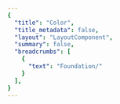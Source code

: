 ```yaml
---
{
  "title": "Color",
  "title_metadata": false,
  "layout": "LayoutComponent",
  "summary": false,
  "breadcrumbs": [
    {
      "text": "Foundation/"
    }
  ],
}
---
```

<cdr-doc-tabs :labels="['Overview', 'Guidelines', 'Brand Palette']">
<template slot="Overview">
<cdr-doc-table-of-contents-shell>
  

Color design tokens store the fundamental color decisions of REI’s visual language:
  - Naming entities to store visual design attributes such as color specifications
  - Replacing hard-coded values such as hex values for color
  - Maintaining a scalable and consistent visual system for UI development
  - Delivering updates to the brand identity with minimal impact to the code
  - Specifying a hierarchical and semantically defined system


## Color Tokens

### Web and Mobile
List of color tokens with descriptions and values. Web and mobile color tokens have identical hex values but the naming pattern differs. For example, color token names are:
  - **For Web:** cdr-color-text-primary-lightmode 
  - **For Android:** cdr_color_text_primary_lightmode

#### Background

| Token              | Token Name and Usage                   | Token Values        |
| :----------------- | :------------------------------------- | :------------------ |
| <color-example color="cdr-color-background-form-input-lightmode" /> | **cdr-color-background-form-input-lightmode** <br>Only use for light background color - lightest value    | #ffffff <br>r255  g255  b255  |
| <color-example color="cdr-color-background-lighter" /> | **cdr-color-background-lighter** <br>Only use for light background color - value is between light and lightest   | #fafafa <br>r250  g250  b250  |
| <color-example color="cdr-color-background-light" /> | **cdr-color-background-light** <br>Only use for light background color <br>  | #f7f7f7 <br>r247  g247  b247  |
| <color-example color="cdr-color-background-dark" /> | **cdr-color-background-dark** <br>Only use for dark background color   | #292929 <br>r41  g41  b41  |
| <color-example color="cdr-color-background-darker" /> | **cdr-color-background-darker** <br>Only use for dark background color - darkest value   | #1a1a1a <br>r26  g26  b26  |

<br>

#### Typography Colors
##### Text or Foreground Colors on Light Backgrounds

| Token              | Token Name and Usage                   | Token Values        |
| :----------------- | :------------------------------------- | :------------------ |
| <color-example color="cdr-color-text-primary-lightmode" /> | **cdr-color-text-primary-lightmode** <br>Primary body text color on a light background    | #292929<br>r41  g41  b41  |
| <color-example color="cdr-color-text-secondary-lightmode" /> | **cdr-color-text-secondary-lightmode** <br>Secondary or supplemental text color on a light background   | #616161<br>r97  g97  b97  |
| <color-example color="cdr-color-text-link-lightmode" /> | **cdr-color-text-link-lightmode** <br>Link text color on a light background   | #3278ae<br>r50  g120  b174  |
| <color-example color="cdr-color-text-disabled-lightmode" /> | **cdr-color-text-disabled-lightmode** <br>Disabled text color for interactive UI elements on a light background   | #b8b8b8<br>r184  g184  b184  |
| <color-example color="cdr-color-text-error-lightmode" /> | **cdr-color-text-error-lightmode** <br>Error text color on a light background   | #b5292b<br>r181  g41  b43  |

<br>

##### Text or Foreground Colors on Dark Backgrounds

| Token              | Token Name and Usage                   | Token Values        |
| :----------------- | :------------------------------------- | :------------------ |
| <color-example color="cdr-color-text-primary-darkmode" /> | **cdr-color-text-primary-darkmode** <br>Primary body text color on a dark background     | #fafafa<br>r250  g250  b250  |
| <color-example color="cdr-color-text-secondary-darkmode" /> | **cdr-color-text-secondary-darkmode** <br>Secondary or supplemental text color on a dark background    | #999999<br>r153  g153  b153  |
| <color-example color="cdr-color-text-link-darkmode" /> | **cdr-color-text-link-darkmode** <br>Link text color on a dark background    | #5197cd<br>r81  g151  b205  |
| <color-example color="cdr-color-text-disabled-darkmode" /> | **cdr-color-text-disabled-darkmode** <br>Disabled text color for interactive UI elements on a dark background    | #616161<br>r97  g97  b97  |
| <color-example color="cdr-color-text-error-darkmode" /> | **cdr-color-text-error-darkmode** <br>Error text color on a dark background     | #e86868<br>r232  g104  b104  |


<br>

#### Forms Colors
##### Text and Backgrounds for Forms on Light Backgrounds

| Token              | Token Name and Usage                   | Token Values        |
| :----------------- | :------------------------------------- | :------------------ |
| <color-example color="cdr-color-text-form-label-lightmode" /> | **cdr-color-text-form-label-lightmode** <br>Label text color for forms on a light background. Can also be used for input entry text    | #292929<br>r41  g41  b41  |
| <color-example color="cdr-color-text-form-placeholder-lightmode" /> | **cdr-color-text-form-placeholder-lightmode** <br>Placeholder text color for forms on a light background     | #616161<br>r97  g97  b97  |
| <color-example color="cdr-color-text-form-disabled-lightmode" /> | **cdr-color-text-form-disabled-lightmode** <br>Disabled text color for forms on a light background     | #b8b8b8<br>r184  g184  b184  |
| <color-example color="cdr-color-background-form-lightmode" /> | **cdr-color-background-form-lightmode** <br>Light background color for forms    | #ffffff<br>r255  g255  b255  |
| <color-example color="cdr-color-background-form-input-lightmode" /> | **cdr-color-background-form-input-lightmode** <br>Light background color for input control    | #ffffff<br>r255  g255  b255  |

<br>

##### Text and Backgrounds for Forms on Dark Backgrounds

| Token              | Token Name and Usage                   | Token Values        |
| :----------------- | :------------------------------------- | :------------------ |
| <color-example color="cdr-color-text-form-label-darkmode" /> | **cdr-color-text-form-label-darkmode** <br>Label text color for forms on a dark background. Can also be used for input entry text    | #fafafa<br>r250  g250  b250   |
| <color-example color="cdr-color-text-form-placeholder-darkmode" /> | **cdr-color-text-form-placeholder-darkmode** <br>Placeholder text color for forms on a dark background     | #999999<br>r153  g153  b153   |
| <color-example color="cdr-color-text-form-disabled-darkmode" /> | **cdr-color-text-form-disabled-darkmode** <br>Disabled text color for forms on a dark background     | #616161<br>r97  g97  b97   |
| <color-example color="cdr-color-background-form-darkmode" /> | **cdr-color-background-form-darkmode** <br>Dark background color for forms    | #292929<br>r41  g41  b41  |
| <color-example color="cdr-color-background-form-input-darkmode" /> | **cdr-color-background-form-input-darkmode** <br>Dark background color for input control    | #292929<br>r41  g41  b41  |

<br>

#### Border Colors
##### For Light Backgrounds

| Token              | Token Name and Usage                   | Token Values        |
| :----------------- | :------------------------------------- | :------------------ |
| <color-example color="cdr-color-border-primary-lightmode" /> | **cdr-color-border-primary-lightmode** <br>Primary border color for light background    | #616161<br>r97  g97  b97  |
| <color-example color="cdr-color-border-secondary-lightmode" /> | **cdr-color-border-secondary-lightmode** <br>Secondary border color for light background    | #b8b8b8<br>r184  g184  b184  |
| <color-example color="cdr-color-border-disabled-lightmode" /> | **cdr-color-border-disabled-lightmode** <br>Border color for disabled state for light background     | #dadada<br>r218  g218  b218  |
| <color-example color="cdr-color-border-error-lightmode" /> | **cdr-color-border-error-lightmode** <br>Border color for error validation state for light background     | #e86868<br>r232  g104  b104  |
| <color-example color="cdr-color-border-selected-lightmode" /> | **cdr-color-border-selected-lightmode** <br>     | #2b6692<br><span style="white-space: nowrap;">r43  g102  b146</span>  |

<br>

##### For Dark Backgrounds

| Token              | Token Name and Usage                   | Token Values        |
| :----------------- | :------------------------------------- | :------------------ |
| <color-example color="cdr-color-border-secondary-darkmode" /> | **cdr-color-border-secondary-darkmode** <br>Secondary border color for dark background    | #999999<br>r153  g153  b153   | 


<br>

</cdr-doc-table-of-contents-shell>
</template>




<template slot="Guidelines">
<cdr-doc-table-of-contents-shell>

Cedar offers a range of colors designed to be accessed, understood, and used by all people regardless of their age, background, or ability. We meet or exceed color contrast [WCAG AA accessibility standards](https://www.w3.org/WAI/standards-guidelines/wcag/).

## Examples
<do-dont :examples="[
  {
    type: 'do',
    image: 'color-illustrations/color_1_do.png',
    caption: 'use approved background colors to separate content areas'
  },
  {
    type: 'dont',
    image: 'color-illustrations/color_1_dont.png',
    caption: 'use accent colors as backgrounds'
  }
]" />

<br>

<do-dont :examples="[
  {
    type: 'do',
    image: 'color-illustrations/color_2_do.png',
    caption: 'arrange background colors to promote page hierarchy by minimizing shifts in background'
  },
  {
    type: 'dont',
    image: 'color-illustrations/color_2_dont.png',
    caption: 'alternate background colors in visually jarring ways'
  }
]" />

<br>

## Accessibility 
Text choices should be paired with their corresponding background color to ensure accessibility. Legend descriptions for WCAG contrast ratios requirements are:
  - **AAA:** 7:1 for normal text and 4.5:1 for large text 
  - **AA:** 4.5:1 for normal text and 3:1 for large text
  - **AA-LG:** Only for large text, graphical objects and user interface components

Note: Large text is defined as 18 point (typically 24px) or larger or with bold style, 14 point (typically 18.66px) or larger

<br>

### For Light Backgrounds
WCAG color contrast ratios for frequently used Cedar color tokens for text or foreground colors on light background colors.

#### cdr-color-background-lightest
<table>
  <tbody>
    <tr>
      <td> <cdr-img class="cdr-doc-article-img" :src="$withBase(`/color-illustrations/wcag_rating_bkgnd_lightest_primary_4-3.png`)"/> </td>
      <td>cdr-color-text-primary-lightmode  <br>AAA 14.55:1  </td>
    </tr>
    <tr>
      <td> <cdr-img class="cdr-doc-article-img" :src="$withBase(`/color-illustrations/wcag_rating_bkgnd_lightest_secondary_4-3.png`)"/> </td>
      <td>cdr-color-text-secondary-lightmode <br>AA 6.19:1 </td>
    </tr>
    <tr>
      <td> <cdr-img class="cdr-doc-article-img" :src="$withBase(`/color-illustrations/wcag_rating_bkgnd_lightest_link_4-3.png`)"/> </td>
      <td>cdr-color-text-link-lightmode <br>AA 4.74:1 </td>
    </tr>
    <tr>
      <td> <cdr-img class="cdr-doc-article-img" :src="$withBase(`/color-illustrations/wcag_rating_bkgnd_lightest_error_4-3.png`)"/> </td>
      <td>cdr-color-text-error-lightmode <br>AA 6.33:1 </td>
    </tr>
    <tr>
      <td> <cdr-img class="cdr-doc-article-img" :src="$withBase(`/color-illustrations/wcag_rating_bkgnd_lightest_disabled_4-3.png`)"/> </td>
      <td>cdr-color-text-disabled-lightmode <br>FAIL 1.98:1 </td>
    </tr>
  </tbody>
</table>

<br>

#### cdr-color-background-lighter
<table>
  <tbody>
    <tr>
      <td> <cdr-img class="cdr-doc-article-img" :src="$withBase(`/color-illustrations/wcag_rating_bkgnd_lighter_primary_4-3.png`)"/> </td>
      <td>cdr-color-text-primary-lightmode  <br>AAA 13.94:1   </td>
    </tr>
    <tr>
      <td> <cdr-img class="cdr-doc-article-img" :src="$withBase(`/color-illustrations/wcag_rating_bkgnd_lighter_secondary_4-3.png`)"/> </td>
      <td>cdr-color-text-secondary-lightmode <br>AA 5.93:1   </td>
    </tr>
    <tr>
      <td> <cdr-img class="cdr-doc-article-img" :src="$withBase(`/color-illustrations/wcag_rating_bkgnd_lighter_link_4-3.png`)"/> </td>
      <td>cdr-color-text-link-lightmode <br>AA 4.54:1  </td>
    </tr>
    <tr>
      <td> <cdr-img class="cdr-doc-article-img" :src="$withBase(`/color-illustrations/wcag_rating_bkgnd_lighter_error_4-3.png`)"/> </td>
      <td>cdr-color-text-error-lightmode <br>AA 6.07:1 </td>
    </tr>
    <tr>
      <td> <cdr-img class="cdr-doc-article-img" :src="$withBase(`/color-illustrations/wcag_rating_bkgnd_lighter_disabled_4-3.png`)"/> </td>
      <td>cdr-color-text-disabled-lightmode <br>FAIL 1.90:1 </td>
    </tr>
  </tbody>
</table>

<br>

#### cdr-color-background-light
<table>
  <tbody>
    <tr>
      <td> <cdr-img class="cdr-doc-article-img" :src="$withBase(`/color-illustrations/wcag_rating_bkgnd_light_primary_4-3.png`)"/> </td>
      <td>cdr-color-text-primary-lightmode  <br>AAA 13.58:1  </td>
    </tr>
    <tr>
      <td> <cdr-img class="cdr-doc-article-img" :src="$withBase(`/color-illustrations/wcag_rating_bkgnd_light_secondary_4-3.png`)"/> </td>
      <td>cdr-color-text-secondary-lightmode <br>AA 5.78:1  </td>
    </tr>
    <tr>
      <td> <cdr-img class="cdr-doc-article-img" :src="$withBase(`/color-illustrations/wcag_rating_bkgnd_light_link_4-3.png`)"/> </td>
      <td>cdr-color-text-link-lightmode <br>AA-LG 4.42:1 </td>
    </tr>
    <tr>
      <td> <cdr-img class="cdr-doc-article-img" :src="$withBase(`/color-illustrations/wcag_rating_bkgnd_light_error_4-3.png`)"/> </td>
      <td>cdr-color-text-error-lightmode <br>AA 5.91:1 </td>
    </tr>
    <tr>
      <td> <cdr-img class="cdr-doc-article-img" :src="$withBase(`/color-illustrations/wcag_rating_bkgnd_light_disabled_4-3.png`)"/> </td>
      <td>cdr-color-text-disabled-lightmode <br>FAIL 1.85:1  </td>
    </tr>
  </tbody>
</table> 

<br>


### For Dark Backgrounds
WCAG color contrast ratios for frequently used Cedar color tokens for text or foreground colors on dark background colors.

#### cdr-color-background-dark
<table>
  <tbody>
    <tr>
      <td> <cdr-img class="cdr-doc-article-img" :src="$withBase(`/color-illustrations/wcag_rating_bkgnd_dark_primary_4-3.png`)"/> </td>
      <td>cdr-color-text-primary-darkmode  <br>AAA 13.94:1 </td>
    </tr>
    <tr>
      <td> <cdr-img class="cdr-doc-article-img" :src="$withBase(`/color-illustrations/wcag_rating_bkgnd_dark_secondary_4-3.png`)"/> </td>
      <td>cdr-color-text-secondary-darkmode <br>AA 5.11:1 </td>
    </tr>
    <tr>
      <td> <cdr-img class="cdr-doc-article-img" :src="$withBase(`/color-illustrations/wcag_rating_bkgnd_dark_link_4-3.png`)"/> </td>
      <td>cdr-color-text-link-darkmode <br>AA 4.61:1  </td>
    </tr>
    <tr>
      <td> <cdr-img class="cdr-doc-article-img" :src="$withBase(`/color-illustrations/wcag_rating_bkgnd_dark_error_4-3.png`)"/> </td>
      <td>cdr-color-text-error-darkmode <br>AA 4.58:1 </td>
    </tr>
    <tr>
      <td> <cdr-img class="cdr-doc-article-img" :src="$withBase(`/color-illustrations/wcag_rating_bkgnd_dark_disabled_4-3.png`)"/> </td>
      <td>cdr-color-text-disabled-darkmode <br>FAIL 2.35:1  </td>
    </tr>
  </tbody>
</table>

<br>

#### cdr-color-background-darker
<table>
  <tbody>
    <tr>
      <td> <cdr-img class="cdr-doc-article-img" :src="$withBase(`/color-illustrations/wcag_rating_bkgnd_darker_primary_4-3.png`)"/> </td>
      <td>cdr-color-text-primary-darkmode  <br>AAA 16.67:1 </td>
    </tr>
    <tr>
      <td> <cdr-img class="cdr-doc-article-img" :src="$withBase(`/color-illustrations/wcag_rating_bkgnd_darker_secondary_4-3.png`)"/> </td>
      <td>cdr-color-text-secondary-darkmode <br>AA 6.11:1 </td>
    </tr>
    <tr>
      <td> <cdr-img class="cdr-doc-article-img" :src="$withBase(`/color-illustrations/wcag_rating_bkgnd_darker_link_4-3.png`)"/> </td>
      <td>cdr-color-text-link-darkmode <br>AA 5.52:1  </td>
    </tr>
    <tr>
      <td> <cdr-img class="cdr-doc-article-img" :src="$withBase(`/color-illustrations/wcag_rating_bkgnd_darker_error_4-3.png`)"/> </td>
      <td>cdr-color-text-error-darkmode <br>AA 5.48:1 </td>
    </tr>
    <tr>
      <td> <cdr-img class="cdr-doc-article-img" :src="$withBase(`/color-illustrations/wcag_rating_bkgnd_darker_disabled_4-3.png`)"/> </td>
      <td>cdr-color-text-disabled-darkmode <br>FAIL 2.81:1  </td>
    </tr>
  </tbody>
</table>

<br>

</cdr-doc-table-of-contents-shell>
</template>




<template slot="Brand Palette">
<cdr-doc-table-of-contents-shell>

<cdr-doc-alert style="border: 1px solid #c77523; border-left: 8px solid #c77523;">These values are NOT to be used by developers for creating custom UI.<br>If you are extending or modifying an existing Cedar component please work with the design system team to add support for your enhancements.</cdr-doc-alert>

Colors from Cedar’s base color palette are use throughout Cedar components and design recommendations. Use these values when:
  - Requesting or updating for an existing Cedar component
  - Requesting a new token 
  - Developing a new component that will be adopted by Cedar Design System
  
Note that the values on this page:
  - May not have a long lifespan
  - May alter the value more frequently
  - May be used for a wide variety of purposes

**Requesting a Token**
If you have a request for a token that is missing, you can [submit a pull request to the cedar-token repo](https://www.npmjs.com/package/@rei/cdr-tokens#addingupdating-tokens) or ask in the #cedar-users-support Slack channel. View <cdr-link :href=“$withBase(‘/foundation/design-tokens?active-link=adding-tokens-to-the-repository’)“>requirements</cdr-link> in the Adding Tokens to the repository on the Design Tokens article.  

**Developing or Updating Cedar Components**
The Cedar team welcomes contributions from the digital community at REI. If you are interested in contributing design or code, please reach out at in Slack at #cedar-user-support, email cedar@rei.com, or talk to your manager.


## Color Palette
### Grey Colors
Grey colors support the cohesive use of typography, backgrounds, and borders across the digital ecosystem. 

| Color               | Values              | Tokens Using                 |
| :------------------ | :------------------ | :--------------------------- |
| <cdr-img class="cdr-doc-article-img" :src="$withBase(`/color-illustrations/ex_color_grey_clean_slate_4-3.png`)"/> | #ffffff<br> r255  g255  b255 | cdr-color-background-lightest <br>cdr-color-background-form-lightmode<br>cdr-color-background-form-input-lightmode  |
| <cdr-img class="cdr-doc-article-img" :src="$withBase(`/color-illustrations/ex_color_grey_moon_shot_4-3.png`)"/>  | #fafafa<br>r250  g250  b250 | cdr-color-background-lighter <br>cdr-color-text-primary-darkmode <br>cdr-color-text-form-label-darkmode <br>cdr-color-border-primary-darkmode  |
| <cdr-img class="cdr-doc-article-img" :src="$withBase(`/color-illustrations/ex_color_grey_the_tooth_4-3.png`)"/> | #f7f7f7<br>r247  g247  b247 | cdr-color-background-light  |
| <cdr-img class="cdr-doc-article-img" :src="$withBase(`/color-illustrations/ex_color_grey_partly_cloudy_4-3.png`)"/> | #dadada<br>r218  g218  b218 | cdr-color-border-disabled-lightmode  |
| <cdr-img class="cdr-doc-article-img" :src="$withBase(`/color-illustrations/ex_color_grey_grey_matter_4-3.png`)"/> | #b8b8b8<br>r184  g184  b184 | cdr-color-text-disabled-lightmode <br>cdr-color-text-form-disabled-lightmode <br>cdr-color-border-secondary-lightmode  |
| <cdr-img class="cdr-doc-article-img" :src="$withBase(`/color-illustrations/ex_color_grey_holy_smoke_4-3.png`)"/> | #999999<br>r153  g153  b153 | cdr-color-text-secondary-darkmode <br>cdr-color-text-form-placeholder-darkmode <br>cdr-color-border-secondary-darkmode   |
| <cdr-img class="cdr-doc-article-img" :src="$withBase(`/color-illustrations/ex_color_grey_coal_train_4-3.png`)"/> | #7a7a7a<br> r122  g122  b122 | N/A  |
| <cdr-img class="cdr-doc-article-img" :src="$withBase(`/color-illustrations/ex_color_grey_taken_for_granite_4-3.png`)"/> | #616161<br>r97  g97  b97 | cdr-color-text-secondary-lightmode <br>cdr-color-text-form-placeholder-lightmode <br>cdr-color-text-disabled-darkmode <br>cdr-color-text-form-disabled-darkmode <br>cdr-color-border-primary-lightmode  |
| <cdr-img class="cdr-doc-article-img" :src="$withBase(`/color-illustrations/ex_color_grey_threat_level_midnight_4-3.png`)"/> | #434343<br>r67  g67  b67 | N/A  |
| <cdr-img class="cdr-doc-article-img" :src="$withBase(`/color-illustrations/ex_color_grey_heart_of_darkness_4-3.png`)"/> | #292929<br>r41  g41  b41 | cdr-color-background-dark <br>cdr-color-background-form-darkmode <br>cdr-color-background-form-input-darkmode <br>cdr-color-text-primary-lightmode <br>cdr-color-text-form-label-lightmode  |
| <cdr-img class="cdr-doc-article-img" :src="$withBase(`/color-illustrations/ex_color_grey_lost_in_space_4-3.png`)"/> | #1a1a1a<br>r26  g26  b26  | cdr-color-background-darker  |

<br>

### Tan Colors
Tan or brand colors are core to the co-op. They’re often used as backgrounds when an experience calls for a stronger brand impression.

| Color               | Values              | Tokens Using                 |
| :------------------ | :------------------ | :--------------------------- |
| <cdr-img class="cdr-doc-article-img" :src="$withBase(`/color-illustrations/ex_color_tan_moose_tooth_4-3.png`)"/> | #faf9f5<br>r250  g249  b245 | N/A  |
| <cdr-img class="cdr-doc-article-img" :src="$withBase(`/color-illustrations/ex_color_tan_hissing_llamas_4-3.png`)"/> | #f1efe4<br>r241  g239  b228  | N/A  |


<br>

### Blue Colors
Blue colors are used in a variety of scenarios such as prompting user actions, communicating informational messaging, and indicating links within body copy.

| Color               | Values              | Tokens Using                 |
| :------------------ | :------------------ | :--------------------------- |
| <cdr-img class="cdr-doc-article-img" :src="$withBase(`/color-illustrations/ex_color_blue_suede_shoes_4-3.png`)"/> | #5197cd<br>r81  g151  b205  | cdr-color-text-link-darkmode  |
| <cdr-img class="cdr-doc-article-img" :src="$withBase(`/color-illustrations/ex_color_blue_easily_excited_4-3.png`)"/> | #3278ae<br>r50  g120  b174  | cdr-color-text-link-lightmode  |
| <cdr-img class="cdr-doc-article-img" :src="$withBase(`/color-illustrations/ex_color_blue_closed_on_monday_4-3.png`)"/> | #2b6692<br>r43  g102  b146 | cdr-color-border-selected-lightmode  |
| <cdr-img class="cdr-doc-article-img" :src="$withBase(`/color-illustrations/ex_color_blue_go_van_gogh_4-3.png`)"/> | #1e4e72<br>r30  g78  b114  | N/A  |


<br>

### Green Colors
Green colors are used in a variety of scenarios such as providing feedback for successful form submission.

| Color               | Values              | Tokens Using                 |
| :------------------ | :------------------ | :--------------------------- |
| <cdr-img class="cdr-doc-article-img" :src="$withBase(`/color-illustrations/ex_color_green_thin_mint_4-3.png`)"/> | #edf7ee<br> r237  g247  b238  | N/A  |
| <cdr-img class="cdr-doc-article-img" :src="$withBase(`/color-illustrations/ex_color_green_crimp_son_and_clover_4-3.png`)"/> | #6c9f71<br> r108  g159  b113  | N/A  |
| <cdr-img class="cdr-doc-article-img" :src="$withBase(`/color-illustrations/ex_color_green_instant_winner_4-3.png`)"/> | #367c3c<br> r54  g124  b60  | N/A  |


<br>

### Red Colors
Red colors are used in a variety of scenarios such as announcing sale items and communicating error messaging.

| Color               | Values              | Tokens Using                 |
| :------------------ | :------------------ | :--------------------------- |           
| <cdr-img class="cdr-doc-article-img" :src="$withBase(`/color-illustrations/ex_color_red_snap_decision_4-3.png`)"/>| #e86868<br>r232  g104  b104  | cdr-color-text-error-darkmode <br>cdr-color-border-error-lightmode  |
| <cdr-img class="cdr-doc-article-img" :src="$withBase(`/color-illustrations/ex_color_red_attention_grabber_4-3.png`)"/> | #c83232<br>r200  g50  b50  | N/A  |
| <cdr-img class="cdr-doc-article-img" :src="$withBase(`/color-illustrations/ex_color_red_high_stakes_4-3.png`)"/> | #b5292b<br>r181  g41  b43 | cdr-color-text-error-lightmode  |
| <cdr-img class="cdr-doc-article-img" :src="$withBase(`/color-illustrations/ex_color_red_quick_fixe_4-3.png`)"/> | #a12024<br> r161  g32  b36  | N/A  |


<br>

### Yellow Colors
Yellow colors are used in a variety of scenarios such as providing feedback for warning messages.

| Color               | Values              | Tokens Using                 |
| :------------------ | :------------------ | :--------------------------- |
| <cdr-img class="cdr-doc-article-img" :src="$withBase(`/color-illustrations/ex_color_yellow_light_tension_4-3.png`)"/> | #fff5be<br>r255  g245  b190  | N/A  |
| <cdr-img class="cdr-doc-article-img" :src="$withBase(`/color-illustrations/ex_color_yellow_golden_face_4-3.png`)"/> | #f8b877<br>r248  g184  b119  | N/A  |
| <cdr-img class="cdr-doc-article-img" :src="$withBase(`/color-illustrations/ex_color_yellow_dehydrated_lemon_4-3.png`)"/>| #c77523<br>r199  g117  b35 | N/A  |

<br>

</cdr-doc-table-of-contents-shell>
</template>
</cdr-doc-tabs>
